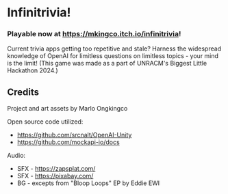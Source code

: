 # Infinitrivia!

### Playable now at https://mkingco.itch.io/infinitrivia!

Current trivia apps getting too repetitive and stale? Harness the widespread knowledge of OpenAI for limitless questions on limitless topics - your mind is the limit! (This game was made as a part of UNRACM's Biggest Little Hackathon 2024.)

## Credits
Project and art assets by Marlo Ongkingco

Open source code utilized:
- https://github.com/srcnalt/OpenAI-Unity
- https://github.com/mockapi-io/docs

Audio:
- SFX - https://zapsplat.com/
- SFX - https://pixabay.com/
- BG - excepts from "Bloop Loops" EP by Eddie EWI
